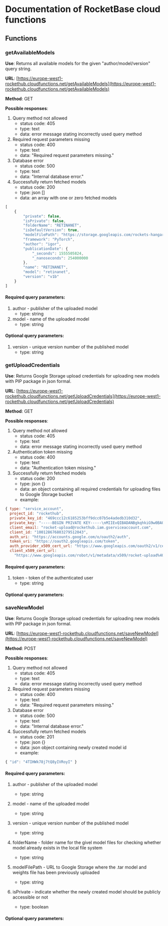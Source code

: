 # Documentation of RocketBase cloud functions

## Functions

### getAvailableModels

**Use**: Returns all available models for the given "author/model/version" query string.

**URL**: [https://europe-west1-rockethub.cloudfunctions.net/getAvailableModels](https://europe-west1-rockethub.cloudfunctions.net/getAvailableModels)

**Method**: GET

**Possible responses**:

1. Query method not allowed
    * status code: 405
    * type: text
    * data: error message stating incorrectly used query method
2. Required request parameters missing
    * status code: 400
    * type: text
    * data: "Required request parameters missing."
3. Database error
    * status code: 500
    * type: text
    * data: "Internal database error."
4. Successfully return fetched models
    * status code: 200
    * type: json []
    * data: an array with one or zero fetched models
```javascript
[
    {
        "private": false,
        "isPrivate": false,
        "folderName": "RETINANET",
        "isDefaultVersion": true,
        "modelFilePath": "https://storage.googleapis.com/rockets-hangar/retinanet_v1b.tar",
        "framework": "PyTorch",
        "author": "igor",
        "publicationDate": {
            "_seconds": 1555505824,
            "_nanoseconds": 254000000
        },
        "name": "RETINANET",
        "model": "retinanet",
        "version": "v1b"
    }
]
```

#### Required query parameters:

1. author - publisher of the uploaded model
    * type: string
2. model - name of the uploaded model
    * type: string

#### Optional query parameters:

1. version - unique version number of the published model
    * type: string


### getUploadCredentials

**Use**: Returns Google Storage upload credentials for uploading new models with PIP package in json formal.

**URL**: [https://europe-west1-rockethub.cloudfunctions.net/getUploadCredentials](https://europe-west1-rockethub.cloudfunctions.net/getUploadCredentials)

**Method**: GET

**Possible responses**:

1. Query method not allowed
    * status code: 405
    * type: text
    * data: error message stating incorrectly used query method
2. Authentication token missing
    * status code: 400
    * type: text
    * data: "Authentication token missing."
3. Successfully return fetched models
    * status code: 200
    * type: json {}
    * data: an object containing all required credentials for uploading files to Google Storage bucket
    * example:
```javascript
{ type: "service_account",
  project_id: "rockethub",
  private_key_id: "469ccc12c6185253bff9dcc07b5e4adedb310d32",
  private_key: "-----BEGIN PRIVATE KEY-----\nMIIEvQIBADANBgkqhkiG9w0BAQEFAASCBKcwggSjAgEAAoIBAQDq+x0xCWXv61fU\n4x0/xxztYapOPNn5NY+HDPekLqS85NFmyZWu7C4FaIJiv6Ln5XmQdyyay1rqk80t\n+z9T6hUzkT2RhwCpE7061xPXUBESIOU4pMbrDIYx3mFLvE6jGXScuQ2WhQJLHoXp\nHVmG3OkBD2Yqarx9938DGkq0IAU93HHbDTZIeneWKL/Gz0PLmy0T98vAFIZdXX4c\no/xPdxpjPKJX0p4M99X8Nn+I58p1rXJDzfRuJQdy4Lp+mpqWXFxFuoHFusK+fLop\ntcaVLk7I7Dvi181uczeCmRWTkCvIf+9odVPJARowT+I+c/3JdIsz8rgZZEy8td/J\nO/CLajLLAgMBAAECggEAQjARfOqEyBumVdTTPE+9mi/UZM1HKKcpkoTYjGqHBJ3/\nTdCiVO8511QkxePs4x0ELOkkq0V0inavaLBImj5pUmkqyn8YdIeW2agTcqae6FhT\nuKzRSwvwEMPu7AJStCZLbonBhhBZIQer+InH2fEHwMCxqmj+Rw0bvaf+OtZ6I34W\ndc9BSvqUQMB+XhUpSrlQySNJVh0i8pugjsE6vxdlIppyWyOoiHi8y8qBAVgBCSqI\n7imQDRanLSOkGO3GF9vy6vCr/ts8BA7C9/gG5mrJACGU0cddSrbkNpSC1cE8Y0Z4\n+Nrs2g3tenw8B/e0ANat/stX983YJyCSxrw0vzqH4QKBgQD4E01JcfrwNoOG+ie+\nvJrZ+gdo5EN8ZTyT08SkBNcSPdTgwsmDnFl6SDQXngTDMadACdqZ5KAH7pdFzM6N\nZjHJRdFQhBpa/C2HHlgK0CYQHSrIXOSI+a7VpSmYIlpqrEr8KAv+F51mMvmp255h\nznmg6ORRtu14B3KB8Aw8l8lYlwKBgQDyfLqOj6nAy7FwEY5mYnMLyWTJPT7NSYZU\nCQ5AtjWwshYW0c3dTwp0RQVj7PsR5mUF5Sfo5S0Si9jxYtXiLN18cDDD356XJC18\ngYivFptrEB92QA3LqpJcr4z7KgoRl4kKjxI4nMVk/iUmE+cHFoMdB2sN3UCi023x\nMJFW7yUp7QKBgA5fZ+nqbaR/NA2c7rKRUNNyNf2ww+wwHVtfOJRcJ23KIUxIXM6A\nP3rjNglsQVBhzxPZvk2OPmtXOnJz1D/C/P1xSxhEHxbIZ4bdjjJKLvpeBj2HjEIX\nXTbJk+hZjS2C//EuDMvS6G6kY2yg6cM26DsXYysM0yNSIyM+Gidkj+jPAoGBANoj\nMoBE5OS3WSwD3yJjtjMIPU57dh+e4OSAMP4t7CbETfLBUnygOjtWS/8UlNgJdx/S\nghCU+fMRM1wTGW2aBrWHB5dtd3Fn7jNvI9K+d5ncqzDpdn+dNoWCt0TLELu6omGJ\nS076WOj9Z9XVWaOasOBQaBHU0+ymXuT2WAjooXoRAoGAMA3q8EhqGStALcfT08dF\nCZNgZjSjc3VFBBUWv0Rs9qD8UNG2N1fOH3sN82jtmzh+pHavJd6Oo0uIna4cCYy6\navT3zwQLa9XaauGnWqe2ymXku96MoxU5xgUFWIccU+L9wEbCzVehIsQtqUfOVgg6\neKjeyPJxtOUjQne3uqNjFNo=\n-----END PRIVATE KEY-----\n",
  client_email: "rocket-upload@rockethub.iam.gserviceaccount.com",
  client_id: "100128676803279512043",
  auth_uri: "https://accounts.google.com/o/oauth2/auth",
  token_uri: "https://oauth2.googleapis.com/token",
  auth_provider_x509_cert_url: "https://www.googleapis.com/oauth2/v1/certs",
  client_x509_cert_url:
    "https://www.googleapis.com/robot/v1/metadata/x509/rocket-upload%40rockethub.iam.gserviceaccount.com",}
```

#### Required query parameters:

1. token - token of the authenticated user
    * type: string

#### Optional query parameters:


### saveNewModel

**Use**: Returns Google Storage upload credentials for uploading new models with PIP package in json formal.

**URL**: [https://europe-west1-rockethub.cloudfunctions.net/saveNewModel](https://europe-west1-rockethub.cloudfunctions.net/saveNewModel)

**Method**: POST

**Possible responses**:

1. Query method not allowed
    * status code: 405
    * type: text
    * data: error message stating incorrectly used query method
2. Required request parameters missing
    * status code: 400
    * type: text
    * data: "Required request parameters missing."
3. Database error
    * status code: 500
    * type: text
    * data: "Internal database error."
4. Successfully return fetched models
    * status code: 201
    * type: json {}
    * data: json object containing newly created model id
    * example:
```javascript
{ "id": "4TIHWk78j7tQ8yIVRoyI" }
```

#### Required query parameters:

1. author - publisher of the uploaded model
    * type: string

2. model - name of the uploaded model
    * type: string

3. version - unique version number of the published model
    * type: string

4. folderName - folder name for the givel model files for checking whether model already exists in the local file system
    * type: string

5. modelFilePath - URL to Google Storage where the .tar model and weights file has been previously uploaded 
    * type: string

6. isPrivate - indicate whether the newly created model should be publicly accessible or not
    * type: boolean

#### Optional query parameters: